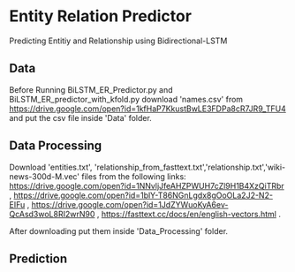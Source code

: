# Entity Relation Predictor
Predicting Entitiy and Relationship using Bidirectional-LSTM

## Data
Before Running BiLSTM_ER_Predictor.py and BiLSTM_ER_predictor_with_kfold.py download 'names.csv' from https://drive.google.com/open?id=1kfHaP7KkustBwLE3FDPa8cR7JR9_TFU4 and put the csv file inside 'Data' folder.

## Data Processing
Download 'entities.txt', 'relationship_from_fasttext.txt','relationship.txt','wiki-news-300d-M.vec' files from the following links:
https://drive.google.com/open?id=1NNvljJfeAHZPWUH7cZl9H1B4XzQiTRbr ,
https://drive.google.com/open?id=1blY-T86NGnLgdx8gOoOLa2J2-N2-EIFu ,
https://drive.google.com/open?id=1JdZYWuoKyA6ev-QcAsd3woL8RI2wrN90 ,
https://fasttext.cc/docs/en/english-vectors.html .

After downloading put them inside 'Data_Processing' folder.

## Prediction



